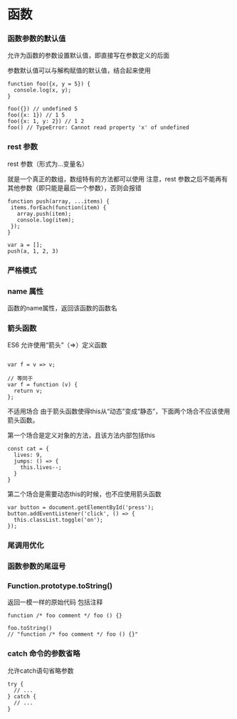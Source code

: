 # 函数

### 函数参数的默认值
允许为函数的参数设置默认值，即直接写在参数定义的后面

参数默认值可以与解构赋值的默认值，结合起来使用
```ecmascript 6
function foo({x, y = 5}) {
  console.log(x, y);
}

foo({}) // undefined 5
foo({x: 1}) // 1 5
foo({x: 1, y: 2}) // 1 2
foo() // TypeError: Cannot read property 'x' of undefined

```
### rest 参数

 rest 参数（形式为...变量名）
 
 就是一个真正的数组，数组特有的方法都可以使用
 注意，rest 参数之后不能再有其他参数（即只能是最后一个参数），否则会报错 
 
 
 ````ecmascript 6
function push(array, ...items) {
  items.forEach(function(item) {
    array.push(item);
    console.log(item);
  });
}

var a = [];
push(a, 1, 2, 3)
````
### 严格模式
### name 属性
函数的name属性，返回该函数的函数名

### 箭头函数
ES6 允许使用“箭头”（=>）定义函数
```ecmascript 6

var f = v => v;

// 等同于
var f = function (v) {
  return v;
};
```


不适用场合
由于箭头函数使得this从“动态”变成“静态”，下面两个场合不应该使用箭头函数。

第一个场合是定义对象的方法，且该方法内部包括this

````ecmascript 6
const cat = {
  lives: 9,
  jumps: () => {
    this.lives--;
  }
}
````

第二个场合是需要动态this的时候，也不应使用箭头函数

```ecmascript 6
var button = document.getElementById('press');
button.addEventListener('click', () => {
  this.classList.toggle('on');
});

```
### 尾调用优化
### 函数参数的尾逗号
### Function.prototype.toString()


返回一模一样的原始代码
包括注释

```ecmascript 6
function /* foo comment */ foo () {}

foo.toString()
// "function /* foo comment */ foo () {}"
```
### catch 命令的参数省略


允许catch语句省略参数
```ecmascript 6
try {
  // ...
} catch {
  // ...
}
```